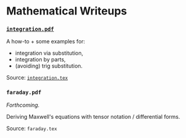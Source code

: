 # Mathematical Writeups

### [`integration.pdf`](https://github.com/komplexchemie/writeups/blob/main/integration.pdf)

A how-to + some examples for:
* integration via substitution,
* integration by parts,
* (avoiding) trig substitution.

Source: [`integration.tex`](https://github.com/komplexchemie/writeups/blob/main/integration.tex)

### `faraday.pdf`

_Forthcoming._

Deriving Maxwell's equations with tensor notation / differential forms.

Source: `faraday.tex`
